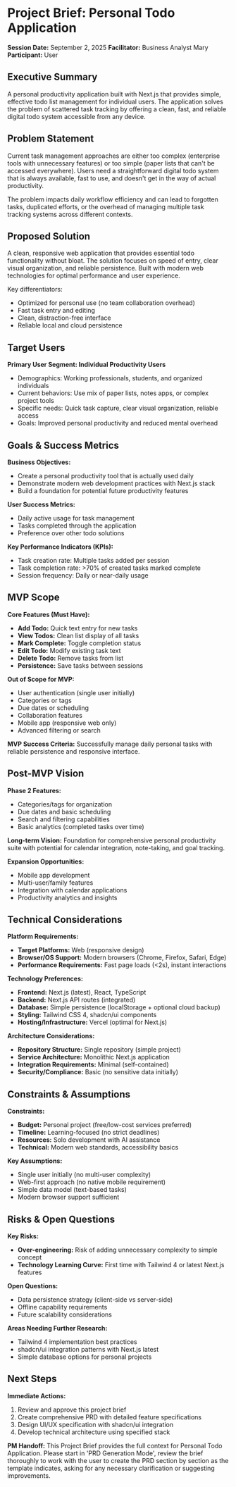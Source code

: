 # Project Brief: Personal Todo Application

**Session Date:** September 2, 2025
**Facilitator:** Business Analyst Mary
**Participant:** User

## Executive Summary

A personal productivity application built with Next.js that provides simple, effective todo list management for individual users. The application solves the problem of scattered task tracking by offering a clean, fast, and reliable digital todo system accessible from any device.

## Problem Statement

Current task management approaches are either too complex (enterprise tools with unnecessary features) or too simple (paper lists that can't be accessed everywhere). Users need a straightforward digital todo system that is always available, fast to use, and doesn't get in the way of actual productivity.

The problem impacts daily workflow efficiency and can lead to forgotten tasks, duplicated efforts, or the overhead of managing multiple task tracking systems across different contexts.

## Proposed Solution

A clean, responsive web application that provides essential todo functionality without bloat. The solution focuses on speed of entry, clear visual organization, and reliable persistence. Built with modern web technologies for optimal performance and user experience.

Key differentiators:
- Optimized for personal use (no team collaboration overhead)
- Fast task entry and editing
- Clean, distraction-free interface
- Reliable local and cloud persistence

## Target Users

**Primary User Segment: Individual Productivity Users**
- Demographics: Working professionals, students, and organized individuals
- Current behaviors: Use mix of paper lists, notes apps, or complex project tools
- Specific needs: Quick task capture, clear visual organization, reliable access
- Goals: Improved personal productivity and reduced mental overhead

## Goals & Success Metrics

**Business Objectives:**
- Create a personal productivity tool that is actually used daily
- Demonstrate modern web development practices with Next.js stack
- Build a foundation for potential future productivity features

**User Success Metrics:**
- Daily active usage for task management
- Tasks completed through the application
- Preference over other todo solutions

**Key Performance Indicators (KPIs):**
- Task creation rate: Multiple tasks added per session
- Task completion rate: >70% of created tasks marked complete
- Session frequency: Daily or near-daily usage

## MVP Scope

**Core Features (Must Have):**
- **Add Todo:** Quick text entry for new tasks
- **View Todos:** Clean list display of all tasks
- **Mark Complete:** Toggle completion status
- **Edit Todo:** Modify existing task text
- **Delete Todo:** Remove tasks from list
- **Persistence:** Save tasks between sessions

**Out of Scope for MVP:**
- User authentication (single user initially)
- Categories or tags
- Due dates or scheduling
- Collaboration features
- Mobile app (responsive web only)
- Advanced filtering or search

**MVP Success Criteria:**
Successfully manage daily personal tasks with reliable persistence and responsive interface.

## Post-MVP Vision

**Phase 2 Features:**
- Categories/tags for organization
- Due dates and basic scheduling
- Search and filtering capabilities
- Basic analytics (completed tasks over time)

**Long-term Vision:**
Foundation for comprehensive personal productivity suite with potential for calendar integration, note-taking, and goal tracking.

**Expansion Opportunities:**
- Mobile app development
- Multi-user/family features
- Integration with calendar applications
- Productivity analytics and insights

## Technical Considerations

**Platform Requirements:**
- **Target Platforms:** Web (responsive design)
- **Browser/OS Support:** Modern browsers (Chrome, Firefox, Safari, Edge)
- **Performance Requirements:** Fast page loads (<2s), instant interactions

**Technology Preferences:**
- **Frontend:** Next.js (latest), React, TypeScript
- **Backend:** Next.js API routes (integrated)
- **Database:** Simple persistence (localStorage + optional cloud backup)
- **Styling:** Tailwind CSS 4, shadcn/ui components
- **Hosting/Infrastructure:** Vercel (optimal for Next.js)

**Architecture Considerations:**
- **Repository Structure:** Single repository (simple project)
- **Service Architecture:** Monolithic Next.js application
- **Integration Requirements:** Minimal (self-contained)
- **Security/Compliance:** Basic (no sensitive data initially)

## Constraints & Assumptions

**Constraints:**
- **Budget:** Personal project (free/low-cost services preferred)
- **Timeline:** Learning-focused (no strict deadlines)
- **Resources:** Solo development with AI assistance
- **Technical:** Modern web standards, accessibility basics

**Key Assumptions:**
- Single user initially (no multi-user complexity)
- Web-first approach (no native mobile requirement)
- Simple data model (text-based tasks)
- Modern browser support sufficient

## Risks & Open Questions

**Key Risks:**
- **Over-engineering:** Risk of adding unnecessary complexity to simple concept
- **Technology Learning Curve:** First time with Tailwind 4 or latest Next.js features

**Open Questions:**
- Data persistence strategy (client-side vs server-side)
- Offline capability requirements
- Future scalability considerations

**Areas Needing Further Research:**
- Tailwind 4 implementation best practices
- shadcn/ui integration patterns with Next.js latest
- Simple database options for personal projects

## Next Steps

**Immediate Actions:**
1. Review and approve this project brief
2. Create comprehensive PRD with detailed feature specifications
3. Design UI/UX specification with shadcn/ui integration
4. Develop technical architecture using specified stack

**PM Handoff:**
This Project Brief provides the full context for Personal Todo Application. Please start in 'PRD Generation Mode', review the brief thoroughly to work with the user to create the PRD section by section as the template indicates, asking for any necessary clarification or suggesting improvements.